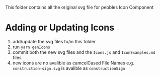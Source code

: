 This folder contains all the original svg file for pebbles Icon Component

# Adding or Updating Icons
1) add/update the svg files to/in this folder
2) run `yarn genIcons`
3) commit both the new svg files and the `Icons.js` and `IconExamples.md` files
4) new icons are no avalible as camcelCased File Names e.g. `construction-sign.svg` is avalible as `constructionSign`
